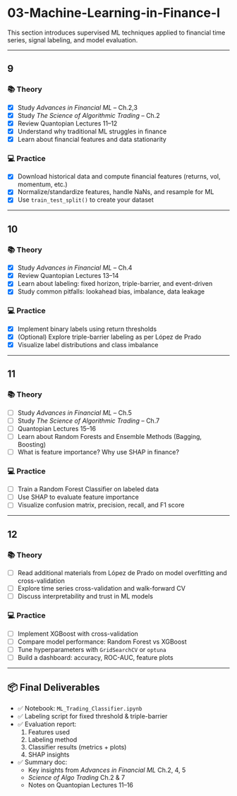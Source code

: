 # 03-Machine-Learning-in-Finance-I

This section introduces supervised ML techniques applied to financial time series, signal labeling, and model evaluation.

---

## 9  

### 📚 Theory
- [x] Study *Advances in Financial ML* – Ch.2,3
- [x] Study *The Science of Algorithmic Trading* – Ch.2  
- [x] Review Quantopian Lectures 11–12  
- [x] Understand why traditional ML struggles in finance  
- [x] Learn about financial features and data stationarity

### 💻 Practice
- [x] Download historical data and compute financial features (returns, vol, momentum, etc.)  
- [x] Normalize/standardize features, handle NaNs, and resample for ML  
- [x] Use `train_test_split()` to create your dataset  

---

## 10  

### 📚 Theory
- [x] Study *Advances in Financial ML* – Ch.4  
- [x] Review Quantopian Lectures 13–14  
- [x] Learn about labeling: fixed horizon, triple-barrier, and event-driven  
- [x] Study common pitfalls: lookahead bias, imbalance, data leakage

### 💻 Practice
- [x] Implement binary labels using return thresholds  
- [x] (Optional) Explore triple-barrier labeling as per López de Prado  
- [x] Visualize label distributions and class imbalance  

---

## 11  

### 📚 Theory
- [ ] Study *Advances in Financial ML* – Ch.5  
- [ ] Study *The Science of Algorithmic Trading* – Ch.7  
- [ ] Quantopian Lectures 15–16  
- [ ] Learn about Random Forests and Ensemble Methods (Bagging, Boosting)  
- [ ] What is feature importance? Why use SHAP in finance?

### 💻 Practice
- [ ] Train a Random Forest Classifier on labeled data  
- [ ] Use SHAP to evaluate feature importance  
- [ ] Visualize confusion matrix, precision, recall, and F1 score  

---

## 12  

### 📚 Theory  
- [ ] Read additional materials from López de Prado on model overfitting and cross-validation  
- [ ] Explore time series cross-validation and walk-forward CV  
- [ ] Discuss interpretability and trust in ML models

### 💻 Practice  
- [ ] Implement XGBoost with cross-validation  
- [ ] Compare model performance: Random Forest vs XGBoost  
- [ ] Tune hyperparameters with `GridSearchCV` or `optuna`  
- [ ] Build a dashboard: accuracy, ROC-AUC, feature plots

---

## 📦 Final Deliverables  
- ✅ Notebook: `ML_Trading_Classifier.ipynb`  
- ✅ Labeling script for fixed threshold & triple-barrier  
- ✅ Evaluation report:
  1. Features used  
  2. Labeling method  
  3. Classifier results (metrics + plots)  
  4. SHAP insights  
- ✅ Summary doc:
  - Key insights from *Advances in Financial ML* Ch.2, 4, 5  
  - *Science of Algo Trading* Ch.2 & 7  
  - Notes on Quantopian Lectures 11–16  

